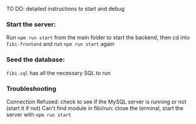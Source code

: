 TO DO: detailed instructions to start and debug

### Start the server:
Run `npm run start` from the main folder to start the backend, then cd into `fibi-frontend` and run `npm run start` again

### Seed the database:
`fibi.sql` has all the necessary SQL to run


### Troubleshooting

Connection Refused: check to see if the MySQL server is running or not (start it if not)
Can't find module in fibi/run: close the terminal, start the server with `npm run start`
